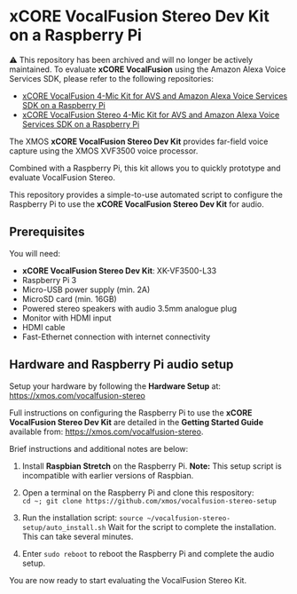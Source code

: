 # xCORE VocalFusion Stereo Dev Kit on a Raspberry Pi

:warning: This repository has been archived and will no longer be actively maintained. To evaluate **xCORE VocalFusion** using the Amazon Alexa Voice Services SDK, please refer to the following repositories:
- [xCORE VocalFusion 4-Mic Kit for AVS and Amazon Alexa Voice Services SDK on a Raspberry Pi](https://github.com/xmos/vocalfusion-avs-setup)
- [xCORE VocalFusion Stereo 4-Mic Kit for AVS and Amazon Alexa Voice Services SDK on a Raspberry Pi](https://github.com/xmos/vocalfusion-stereo-avs-setup)

The XMOS **xCORE VocalFusion Stereo Dev Kit** provides far-field voice capture using the XMOS XVF3500 voice processor.

Combined with a Raspberry Pi, this kit allows you to quickly prototype and evaluate VocalFusion Stereo.

This repository provides a simple-to-use automated script to configure the Raspberry Pi to use the **xCORE VocalFusion Stereo Dev Kit** for audio.

## Prerequisites
You will need:

- **xCORE VocalFusion Stereo Dev Kit**: XK-VF3500-L33
- Raspberry Pi 3
- Micro-USB power supply (min. 2A)
- MicroSD card (min. 16GB)
- Powered stereo speakers with audio 3.5mm analogue plug
- Monitor with HDMI input
- HDMI cable
- Fast-Ethernet connection with internet connectivity


## Hardware and Raspberry Pi audio setup
Setup your hardware by following the **Hardware Setup** at: https://xmos.com/vocalfusion-stereo

Full instructions on configuring the Raspberry Pi to use the **xCORE VocalFusion Stereo Dev Kit** are detailed in the **Getting Started Guide** available from: https://xmos.com/vocalfusion-stereo.

Brief instructions and additional notes are below:

1. Install **Raspbian Stretch** on the Raspberry Pi. **Note:** This setup script is incompatible with earlier versions of Raspbian.

2. Open a terminal on the Raspberry Pi and clone this respository:  
`cd ~; git clone https://github.com/xmos/vocalfusion-stereo-setup`

3. Run the installation script: `source ~/vocalfusion-stereo-setup/auto_install.sh`
Wait for the script to complete the installation. This can take several minutes.

4. Enter `sudo reboot` to reboot the Raspberry Pi and complete the audio setup.

You are now ready to start evaluating the VocalFusion Stereo Kit.
